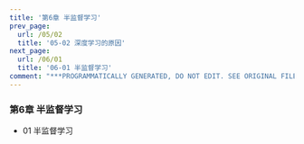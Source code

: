 ```yaml
---
title: '第6章 半监督学习'
prev_page:
  url: /05/02
  title: '05-02 深度学习的原因'
next_page:
  url: /06/01
  title: '06-01 半监督学习'
comment: "***PROGRAMMATICALLY GENERATED, DO NOT EDIT. SEE ORIGINAL FILES IN /content***"
---
```

### 第6章 半监督学习
+ 01 半监督学习
